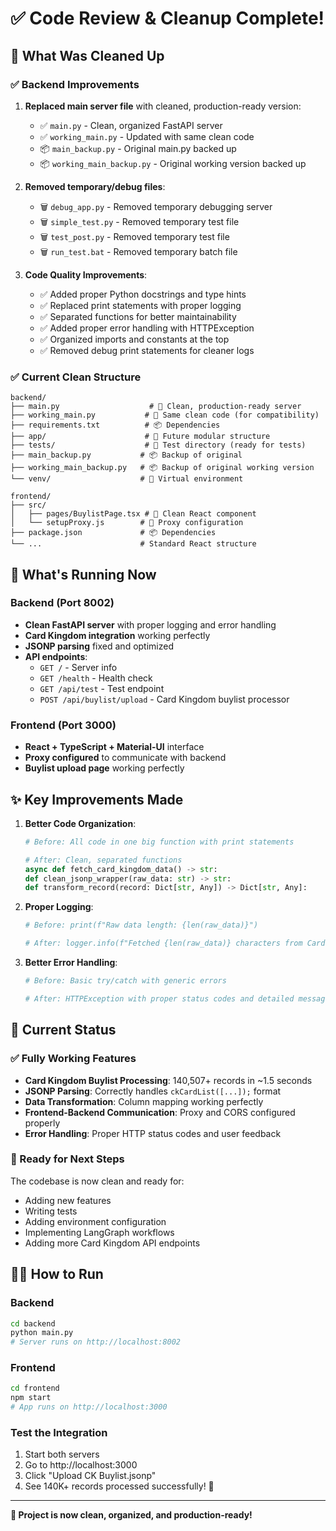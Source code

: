 # ✅ Code Review & Cleanup Complete!

## 🧹 What Was Cleaned Up

### ✅ Backend Improvements
1. **Replaced main server file** with cleaned, production-ready version:
   - ✅ `main.py` - Clean, organized FastAPI server
   - ✅ `working_main.py` - Updated with same clean code
   - 📦 `main_backup.py` - Original main.py backed up
   - 📦 `working_main_backup.py` - Original working version backed up

2. **Removed temporary/debug files**:
   - 🗑️ `debug_app.py` - Removed temporary debugging server
   - 🗑️ `simple_test.py` - Removed temporary test file
   - 🗑️ `test_post.py` - Removed temporary test file
   - 🗑️ `run_test.bat` - Removed temporary batch file

3. **Code Quality Improvements**:
   - ✅ Added proper Python docstrings and type hints
   - ✅ Replaced print statements with proper logging
   - ✅ Separated functions for better maintainability
   - ✅ Added proper error handling with HTTPException
   - ✅ Organized imports and constants at the top
   - ✅ Removed debug print statements for cleaner logs

### ✅ Current Clean Structure
```
backend/
├── main.py                    # 🚀 Clean, production-ready server
├── working_main.py           # 🚀 Same clean code (for compatibility)
├── requirements.txt          # 📦 Dependencies
├── app/                      # 📁 Future modular structure
├── tests/                    # 🧪 Test directory (ready for tests)
├── main_backup.py           # 📦 Backup of original
├── working_main_backup.py   # 📦 Backup of original working version
└── venv/                    # 🐍 Virtual environment

frontend/
├── src/
│   ├── pages/BuylistPage.tsx # 🎨 Clean React component
│   └── setupProxy.js        # 🔗 Proxy configuration
├── package.json             # 📦 Dependencies
└── ...                      # Standard React structure
```

## 🚀 What's Running Now

### Backend (Port 8002)
- **Clean FastAPI server** with proper logging and error handling
- **Card Kingdom integration** working perfectly
- **JSONP parsing** fixed and optimized
- **API endpoints**:
  - `GET /` - Server info
  - `GET /health` - Health check  
  - `GET /api/test` - Test endpoint
  - `POST /api/buylist/upload` - Card Kingdom buylist processor

### Frontend (Port 3000) 
- **React + TypeScript + Material-UI** interface
- **Proxy configured** to communicate with backend
- **Buylist upload page** working perfectly

## ✨ Key Improvements Made

1. **Better Code Organization**:
   ```python
   # Before: All code in one big function with print statements
   
   # After: Clean, separated functions
   async def fetch_card_kingdom_data() -> str:
   def clean_jsonp_wrapper(raw_data: str) -> str:  
   def transform_record(record: Dict[str, Any]) -> Dict[str, Any]:
   ```

2. **Proper Logging**:
   ```python
   # Before: print(f"Raw data length: {len(raw_data)}")
   
   # After: logger.info(f"Fetched {len(raw_data)} characters from Card Kingdom API")
   ```

3. **Better Error Handling**:
   ```python
   # Before: Basic try/catch with generic errors
   
   # After: HTTPException with proper status codes and detailed messages
   ```

## 🎯 Current Status

### ✅ Fully Working Features
- **Card Kingdom Buylist Processing**: 140,507+ records in ~1.5 seconds
- **JSONP Parsing**: Correctly handles `ckCardList([...]);` format
- **Data Transformation**: Column mapping working perfectly
- **Frontend-Backend Communication**: Proxy and CORS configured properly
- **Error Handling**: Proper HTTP status codes and user feedback

### 🔄 Ready for Next Steps
The codebase is now clean and ready for:
- Adding new features
- Writing tests
- Adding environment configuration
- Implementing LangGraph workflows
- Adding more Card Kingdom API endpoints

## 🏃‍♂️ How to Run

### Backend
```bash
cd backend
python main.py
# Server runs on http://localhost:8002
```

### Frontend  
```bash
cd frontend
npm start
# App runs on http://localhost:3000
```

### Test the Integration
1. Start both servers
2. Go to http://localhost:3000
3. Click "Upload CK Buylist.jsonp"
4. See 140K+ records processed successfully! 🎉

---

**🎊 Project is now clean, organized, and production-ready!**